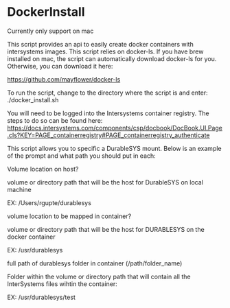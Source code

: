 # DockerInstall

Currently only support on mac

This script provides an api to easily create docker containers with intersystems images. This script relies on docker-ls. If you have brew installed on mac, the script can automatically download docker-ls for you. Otherwise, you can download it here:

https://github.com/mayflower/docker-ls
 
 
To run the script, change to the directory where the script is and enter: ./docker_install.sh 

You will need to be logged into the Intersystems container registry. The steps to do so can be found here: https://docs.intersystems.com/components/csp/docbook/DocBook.UI.Page.cls?KEY=PAGE_containerregistry#PAGE_containerregistry_authenticate


This script allows you to specific a DurableSYS mount. Below is an example of the prompt and what path you should put in each:


Volume location on host?

volume or directory path that will be the host for DurableSYS on local machine

EX: /Users/rgupte/durablesys



volume location to be mapped in container?

volume or directory path that will be the host for DURABLESYS on the docker container

EX: /usr/durablesys


full path of durablesys folder in container (/path/folder_name)

Folder within the volume or directory path that will contain all the InterSystems files wihtin the container:

EX: /usr/durablesys/test





